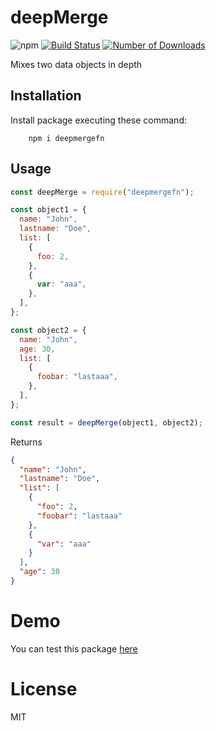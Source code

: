 # deepMerge

<!-- [START badges] -->

![npm](https://img.shields.io/npm/v/deepmergefn)
[![Build Status](https://travis-ci.org/jesusgm/deepmergefn.svg?branch=master)](https://travis-ci.org/jesusgm/deepmergefn)
[![Number of Downloads](https://img.shields.io/npm/dm/deepmergefn.svg)](https://www.npmjs.com/package/deepmergefn)

<!-- [END badges] -->

Mixes two data objects in depth

## Installation

Install package executing these command:

        npm i deepmergefn

## Usage

```javascript
const deepMerge = require("deepmergefn");

const object1 = {
  name: "John",
  lastname: "Doe",
  list: [
    {
      foo: 2,
    },
    {
      var: "aaa",
    },
  ],
};

const object2 = {
  name: "John",
  age: 30,
  list: [
    {
      foobar: "lastaaa",
    },
  ],
};

const result = deepMerge(object1, object2);
```

Returns

```json
{
  "name": "John",
  "lastname": "Doe",
  "list": [
    {
      "foo": 2,
      "foobar": "lastaaa"
    },
    {
      "var": "aaa"
    }
  ],
  "age": 30
}
```

# Demo

You can test this package [here](https://jesusgm.github.io/deepmergefnexample/)

# License

MIT
